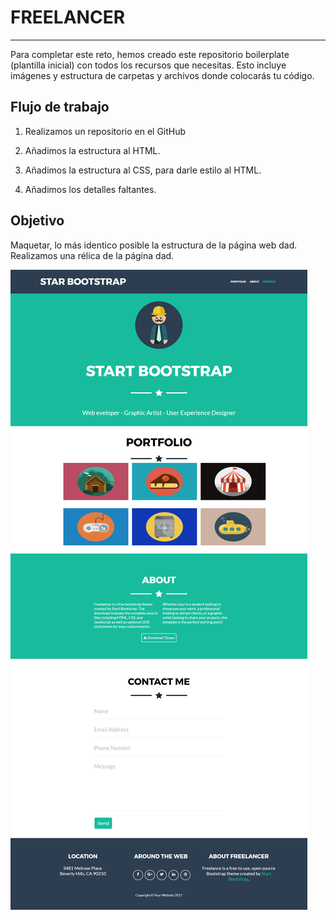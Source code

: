 # FREELANCER

***

Para completar este reto, hemos creado este repositorio boilerplate (plantilla
inicial) con todos los recursos que necesitas. Esto incluye imágenes y
estructura de carpetas y archivos donde colocarás tu código.

## Flujo de trabajo

1. Realizamos un repositorio en el GitHub

2. Añadimos la estructura al HTML.

3. Añadimos la estructura al CSS, para darle estilo al HTML.

4. Añadimos los detalles faltantes.

## Objetivo

Maquetar, lo más identico posible la estructura de la página web dad.
Realizamos una rélica de la página dad.

![Freelancer Website](docs/capture.png)
